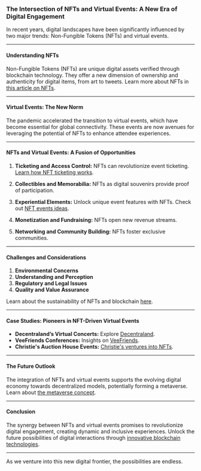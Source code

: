 ### The Intersection of NFTs and Virtual Events: A New Era of Digital Engagement

In recent years, digital landscapes have been significantly influenced by two major trends: Non-Fungible Tokens (NFTs) and virtual events. 

---

#### Understanding NFTs

Non-Fungible Tokens (NFTs) are unique digital assets verified through blockchain technology. They offer a new dimension of ownership and authenticity for digital items, from art to tweets. Learn more about NFTs in [this article on NFTs](https://en.wikipedia.org/wiki/Non-fungible_token).

---

#### Virtual Events: The New Norm

The pandemic accelerated the transition to virtual events, which have become essential for global connectivity. These events are now avenues for leveraging the potential of NFTs to enhance attendee experiences.

---

#### NFTs and Virtual Events: A Fusion of Opportunities

1. **Ticketing and Access Control:** NFTs can revolutionize event ticketing. [Learn how NFT ticketing works](https://www.forbes.com/sites/forbestechcouncil/2021/10/12/how-nfts-are-revolutionizing-the-ticketing-industry/).

2. **Collectibles and Memorabilia:** NFTs as digital souvenirs provide proof of participation. 

3. **Experiential Elements:** Unlock unique event features with NFTs. Check out [NFT events ideas](https://cryptobriefing.com/nft-events-changing-way-live-entertainment/).

4. **Monetization and Fundraising:** NFTs open new revenue streams. 

5. **Networking and Community Building:** NFTs foster exclusive communities.

---

#### Challenges and Considerations

1. **Environmental Concerns**
2. **Understanding and Perception**
3. **Regulatory and Legal Issues**
4. **Quality and Value Assurance**

Learn about the sustainability of NFTs and blockchain [here](https://www.theguardian.com/technology/2021/may/07/nfts-environment-carbon-emissions-crypto-art).

---

#### Case Studies: Pioneers in NFT-Driven Virtual Events

- **Decentraland’s Virtual Concerts:** Explore [Decentraland](https://decentraland.org/).
- **VeeFriends Conferences:** Insights on [VeeFriends](https://veefriends.com/).
- **Christie's Auction House Events:** [Christie's ventures into NFTs](https://www.christies.com/features/Everydays-The-First-5000-Days-12247-7.aspx).

---

#### The Future Outlook

The integration of NFTs and virtual events supports the evolving digital economy towards decentralized models, potentially forming a metaverse. Learn about [the metaverse concept](https://www.wired.com/story/what-is-the-metaverse/).

---

#### Conclusion

The synergy between NFTs and virtual events promises to revolutionize digital engagement, creating dynamic and inclusive experiences. Unlock the future possibilities of digital interactions through [innovative blockchain technologies](https://blockgeeks.com/guides/what-is-blockchain-technology/).

--- 

As we venture into this new digital frontier, the possibilities are endless.
